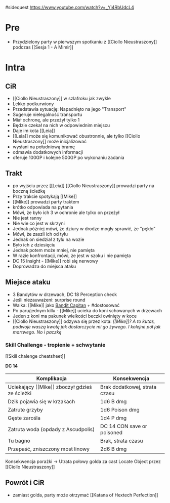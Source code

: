 #sidequest 
https://www.youtube.com/watch?v=_Yi4RbUdcL4
# Pre
* Przydzielony party w pierwszym spotkaniu z [[Ciollo Nieustraszony]] podczas [[Sesja 1 - A Mimir]]

# Intra
## CiR
* [[Ciollo Nieustraszony]] w szlafroku jak zwykle
* Lekko podkurwiony
* Przedstawia sytuację: Napadnięto na jego "Transport"
* Sugeruje nielegalność transportu
* Miał ochronę, ale przeżył tylko 1
* Będzie czekał na nich w odpowiednim miejscu
* Daje im kota [[Leia]]
* [[Leia]] może się komunikować obustronnie, ale tylko [[Ciollo Nieustraszony]] może inicjalizować
* wysłani na południową bramę
* odmawia dodatkowych informacji
* oferuje 100GP i kolejne 500GP po wykonaniu zadania

## Trakt
* po wyjściu przez [[Leia]] [[Ciollo Nieustraszony]] prowadzi party na boczną ścieżkę
* Przy trakcie spotykają [[Mike]]
* [[Mike]] prowadzi party traktem
* krótko odpowiada na pytania
* Mówi, że było ich 3 w ochronie ale tylko on przeżył
* Nie jest ranny
* Nie wie co jest w skrzyni
* Jednak później mówi, że dziury w drodze mogły sprawić, że "pękło"
* Mówi, że zaszli ich od tyłu
* Jednak on siedział z tyłu na wozie
* Było ich z dziesięciu
* Jednak potem może mniej, nie pamięta
* W razie konfrontacji, mówi, że jest w szoku i nie pamięta
* DC 15 Insight - [[Mike]] robi się nerwowy
* Doprowadza do miejsca ataku

## Miejsce ataku
* 3 Bandytów w drzewach, DC 18 Perception check
* Jeśli niezauważeni: surprise round
* Walka: [[Mike]] jako [Bandit Capitan](https://roll20.net/compendium/dnd5e/Bandit%20Captain) + #dostosować
* Po paru/jednym killu - [[Mike]] ucieka do koni schowanych w drzewach
* Jeden z koni ma pakunek wielkości beczki owinięty w koce
* [[Ciollo Nieustraszony]] odzywa się przez kota: *[[Mike]]? A to kutas, podwoje waszą kwotę jak dostarczycie mi go żywego. I kolejne pół jak martwego. No i paczkę*
### Skill Challenge - tropienie + schwytanie
[[Skill chalenge cheatsheet]]

**DC 14**

| Komplikacja                                   | Konsekwencja                  |
| --------------------------------------------- | ----------------------------- |
| Uciekający [[Mike]] zboczył gdzieś ze ścieżki | Brak dodatkowej, strata czasu |
| Dzik pojawia się w krzakach                   | 1d6 B dmg                     |
| Zatrute grzyby                                | 1d6 Poison dmg                |
| Gęste zarośla                                 | 1d4 P dmg                     |
| Zatruta woda (opdady z Ascudpolis)            | DC 14 CON save or poisoned    |
| Tu bagno                                      | Brak, strata czasu            |
| Przepaść, zniszczony most linowy              | 2d6 B dmg                     |
Konsekwencja porażki -> Utrata połowy golda za cast Locate Object przez [[Ciollo Nieustraszony]]

## Powrót i CiR
* zamiast golda, party może otrzymać [[Katana of Hextech Perfection]]